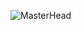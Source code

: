 ![MasterHead](https://user-images.githubusercontent.com/19890852/141692721-ef792770-1ec2-4dc9-a93c-4f7dc02234a6.png)
